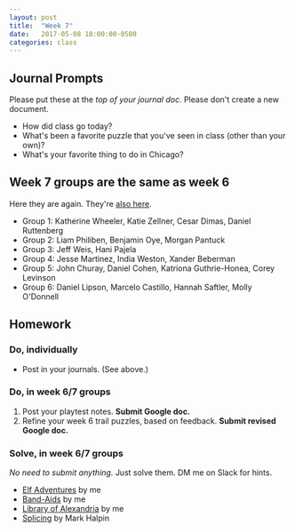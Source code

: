 ```yaml
---
layout: post
title:  "Week 7"
date:   2017-05-08 18:00:00-0500
categories: class
---
```


## Journal Prompts

Please put these at the *top of your journal doc*. Please don't create a new document.

- How did class go today?
- What's been a favorite puzzle that you've seen in class (other than your own)?
- What's your favorite thing to do in Chicago?

## Week 7 groups are the same as week 6

Here they are again. They're [also here](https://transmedia-puzzles.github.io/class/2017/05/01/6.html).

* Group 1: Katherine Wheeler, Katie Zellner, Cesar Dimas, Daniel Ruttenberg
* Group 2: Liam Philiben, Benjamin Oye, Morgan Pantuck
* Group 3: Jeff Weis, Hani Pajela
* Group 4: Jesse Martinez, India Weston, Xander Beberman
* Group 5: John Churay, Daniel Cohen, Katriona Guthrie-Honea, Corey Levinson
* Group 6: Daniel Lipson, Marcelo Castillo, Hannah Saftler, Molly O'Donnell

## Homework

### Do, individually

* Post in your journals. (See above.)

### Do, in week 6/7 groups

1. Post your playtest notes. **Submit Google doc.**
2. Refine your week 6 trail puzzles, based on feedback. **Submit revised Google doc.**

### Solve, in week 6/7 groups

*No need to submit anything.* Just solve them. DM me on Slack for hints.

* [Elf Adventures](/pdf/elf_adventures.pdf) by me
* [Band-Aids](/pdf/band-aids.pdf) by me
* [Library of Alexandria](/pdf/library_of_alexandria.pdf) by me
* [Splicing](/pdf/splicing.pdf) by Mark Halpin
